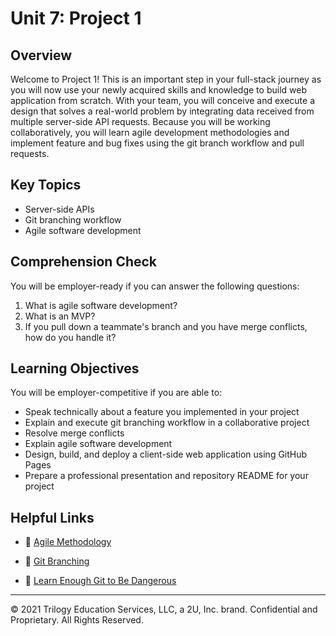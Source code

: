 # Unit 7: Project 1

## Overview

Welcome to Project 1! This is an important step in your full-stack journey as you will now use your newly acquired skills and knowledge to build web application from scratch. With your team, you will conceive and execute a design that solves a real-world problem by integrating data received from multiple server-side API requests. Because you will be working collaboratively, you will learn agile development methodologies and implement feature and bug fixes using the git branch workflow and pull requests.

## Key Topics

* Server-side APIs
* Git branching workflow
* Agile software development

## Comprehension Check

You will be employer-ready if you can answer the following questions:
1. What is agile software development?
2. What is an MVP?
3. If you pull down a teammate's branch and you have merge conflicts, how do you handle it?

## Learning Objectives

You will be employer-competitive if you are able to:

* Speak technically about a feature you implemented in your project
* Explain and execute git branching workflow in a collaborative project
* Resolve merge conflicts
* Explain agile software development
* Design, build, and deploy a client-side web application using GitHub Pages
* Prepare a professional presentation and repository README for your project

## Helpful Links

* 📖 [Agile Methodology](https://en.wikipedia.org/wiki/Agile_software_development)

* 📖 [Git Branching](https://git-scm.com/book/en/v2/Git-Branching-Branching-Workflows)

* 📖 [Learn Enough Git to Be Dangerous](https://www.learnenough.com/git-tutorial/getting_started)

- - -
© 2021 Trilogy Education Services, LLC, a 2U, Inc. brand. Confidential and Proprietary. All Rights Reserved.